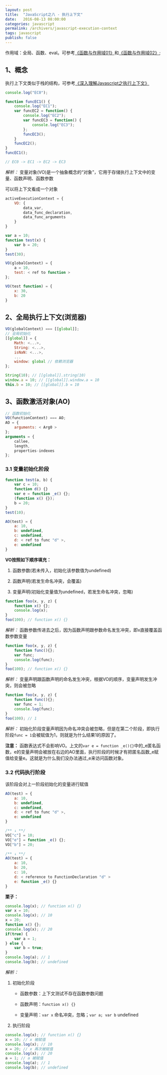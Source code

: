 ```yaml
---
layout: post
title:  "JavaScript之八 - 执行上下文"
date:   2016-08-13 08:00:00
categories: javascript
permalink: /archivers/javascript-execution-context
tags: javascript
publish: false
---
```


作用域：全局、函数、eval。可参考[《函数与作用域01》]({{site.baseurl}}/archivers/javascript-function-01)和[《函数与作用域02》]({{site.baseurl}}/archivers/javascript-function-02);

## 1、概念 ##

执行上下文类似于栈的结构，可参考[《深入理解Javascript之执行上下文》](http://blogread.cn/it/article/6178)

```javascript
console.log("EC0");

function funcEC1() {
	console.log("EC1");
	var funcEC2 = function() {
		console.log("EC2");
		var funcEC3 = function() {
			console.log("EC3");
		};
		funcEC3();
	}
	funcEC2();
}
funcEC1();

// EC0 -> EC1 -> EC2 -> EC3
```

*解析：* 变量对象(VO)是一个抽象概念的“对象”，它用于存储执行上下文中的变量、函数声明、函数参数

可以将上下文看成一个对象

```javascript
activeExecutionContext = {
	VO: {
		data_var,
		data_func_declaration,
		data_func_arguments
	}
}

var a = 10;
function test(x) {
	var b = 20;
}
test(30);

VO(globalContext) = {
	a = 10,
	test: < ref to function >
};

VO(test function) = {
	x: 30,
	b: 20
}
```

## 2、全局执行上下文(浏览器) ##

```javascript
VO(globalContext) === [[global]];
// 全局初始化
[[global]] = {
	Math: <...>,
	String: <...>,
	isNaN: <...>,
	...
	window: global // 依赖浏览器	
};

String(10); // [[global]].string(10)
window.a = 10; // [[global]].window.a = 10
this.b = 10; // [[global]].b = 10
```

## 3、函数激活对象(AO) ##

```javascript
// 函数初始化
VO(functionContext) === AO;
AO = {
	arguments: < Arg0 >
};
arguments = {
	callee,
	length,
	properties-indexes
};
```

### 3.1 变量初始化阶段 ###

```javascript
function test(a, b) {
	var c = 10;
	function d() {}
	var e = function _e() {};
	(function x() {});
	b = 20;
}
test(10);

AO(test) = {
	a: 10,
	b: undefined,
	c: undefined,
	d: < ref to func "d" >,
	e: undefined
}
```

**VO按照如下顺序填充：**

1. 函数参数(若未传入，初始化该参数值为undefined)

2. 函数声明(若发生命名冲突，会覆盖)

3. 变量声明(初始化变量值为undefined，若发生命名冲突，忽略)

```javascript
function foo(x, y, z) {
	function x() {};
	console.log(x);
}
foo(100); // function x() {}
```

*解析：* 函数参数传进去之后，因为函数声明跟参数命名发生冲突，即x直接覆盖函数参数变量

```javascript
function foo(x, y, z) {
	function func(){};
	var func;
	console.log(func);
}
foo(100); // function x() {}
```

*解析：* 变量声明跟函数声明的命名发生冲突，根据VO的顺序，变量声明发生冲突，则会被忽略

```javascript
function foo(x, y, z) {
	function func(){};
	var func = 1;
	console.log(func);
}
foo(100); // 1
```

*解析：* 初始化阶段变量声明因为命名冲突会被忽略，但是在第二个阶段，即执行阶段```func = 1```会被赋值为1，则就是为什么结果1的原因了。

**注意：** 函数表达式不会影响VO。上文的```var e = function _e(){}```中的_e匿名函数，e的变量声明会被放在右边的AO里面，执行阶段的时候才有把匿名函数_e赋值给变量e。这就是为什么我们没办法通过_e来访问函数对象。

### 3.2 代码执行阶段 ###

该阶段会对上一阶段初始化的变量进行赋值

```javascript
AO(test) = {
	a: 10,
	b: undefined,
	c: undefined,
	d: < ref to func "d" >,
	e: undefined
}

/** ↓ **/
VO["c"] = 10;
VO["e"] = function _e() {};
VO["b"] = 20;

/** ↓ **/
AO(test) = {
	a: 10,
	b: 20,
	c: 10,
	d: < reference to FunctionDeclaration "d" >
	e: function _e() {}
}
```

**栗子：**

```javascript
console.log(x); // function x() {}
var x = 10;
console.log(x); // 10
x = 20;
function x() {};
console.log(x); // 20
if(true) {
	var a = 1;
} else {
	var b = true;
}
console.log(a); // 1
console.log(b); // undefined
```

*解析：*

1. 初始化阶段

	- 函数参数：上下文测试不存在函数参数问题

	- 函数声明：```function x() {}```

	- 变量声明：```var x``` 命名冲突，忽略；```var a; var b``` undefined

2. 执行阶段

```javascript
console.log(x); // function x() {}
x = 10; // x 被赋值
console.log(x); // 10
x = 20; // x 再次被赋值
console.log(x); // 20
a = 1; // a 被赋值
console.log(a); // 1
console.log(b); // undefined
```